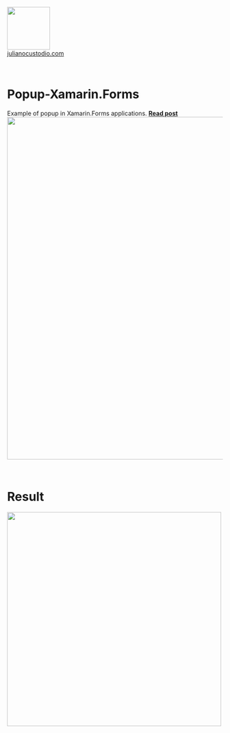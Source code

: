 



  <a href="http://julianocustodio.com" target="_blank"><image width="100px" src="https://julianocustodiosite.files.wordpress.com/2017/02/cropped-logojuliano.png?w=300&h=300&crop=1"/></a>
 <br/><a href="http://julianocustodio.com">julianocustodio.com</a>

 
<br/>


# Popup-Xamarin.Forms
Example of popup in Xamarin.Forms applications.
<a href="https://julianocustodio.com/2018/06/07/popup/" target="_blank"><b> Read post</b></a></br> 
<a href="https://julianocustodio.com/2018/06/07/popup/">
<image width="800px" src="https://julianocustodiosite.files.wordpress.com/2018/06/wallpopup.png?w=768"/></a>

<br/>


# Result
<p>
  <image height="500px"src="https://julianocustodiosite.files.wordpress.com/2018/06/ezgif-com-video-to-gif.gif?w=400&h=633"/>  
</p>




